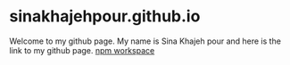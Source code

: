 # sinakhajehpour.github.io
Welcome to my github page. My name is Sina Khajeh pour and here is the link to my github page. [npm workspace](https://sinakhajehpour.github.io/)
